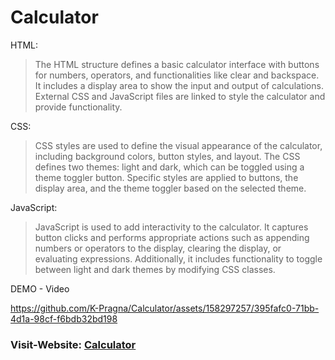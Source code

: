 # Calculator

HTML:

> The HTML structure defines a basic calculator interface with buttons for numbers, operators, and functionalities like clear and backspace.
> It includes a display area to show the input and output of calculations.
> External CSS and JavaScript files are linked to style the calculator and provide functionality.

CSS:

> CSS styles are used to define the visual appearance of the calculator, including background colors, button styles, and layout.
> The CSS defines two themes: light and dark, which can be toggled using a theme toggler button.
> Specific styles are applied to buttons, the display area, and the theme toggler based on the selected theme.
 
JavaScript:

> JavaScript is used to add interactivity to the calculator.
> It captures button clicks and performs appropriate actions such as appending numbers or operators to the display, clearing the display, or evaluating expressions.
> Additionally, it includes functionality to toggle between light and dark themes by modifying CSS classes.




DEMO - Video



https://github.com/K-Pragna/Calculator/assets/158297257/395fafc0-71bb-4d1a-98cf-f6bdb32bd198


### Visit-Website: [Calculator](https://k-pragna.github.io/Calculator/Calculator/index.html)

